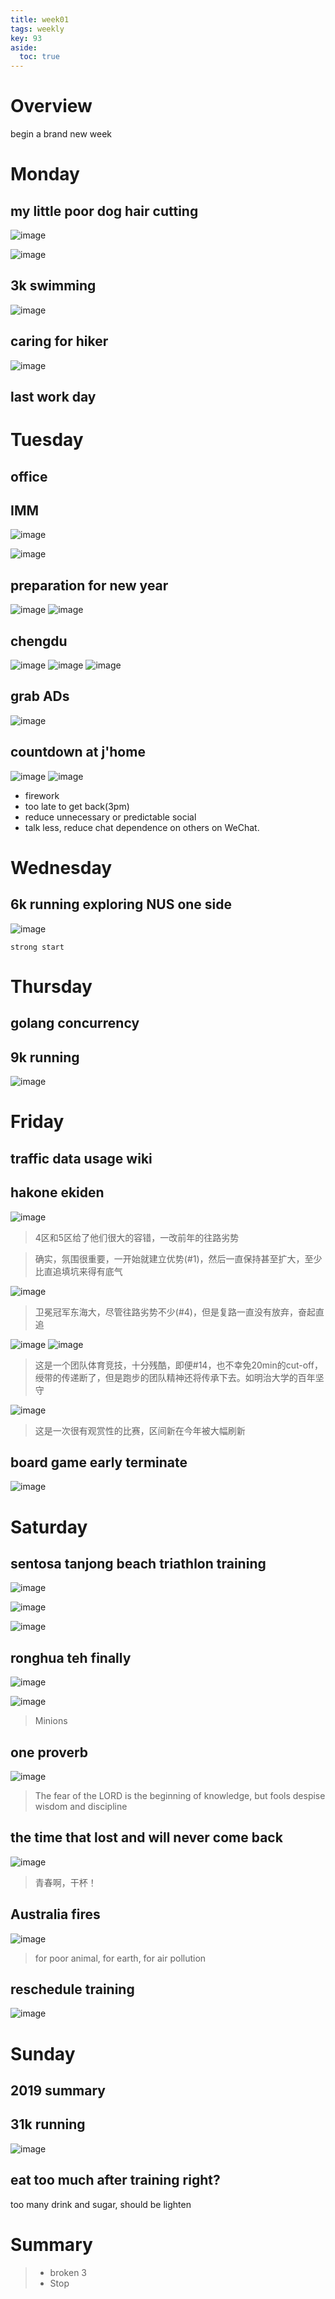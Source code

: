 ```yaml
---
title: week01
tags: weekly
key: 93
aside:
  toc: true
---
```


# Overview
begin a brand new week

# Monday
## my little poor dog hair cutting
   ![image](https://user-images.githubusercontent.com/8369671/71590530-d85dbd00-2b63-11ea-9be0-5d0558a05846.png)

   ![image](https://user-images.githubusercontent.com/8369671/71590535-db58ad80-2b63-11ea-8539-1290facbb2a7.png)

## 3k swimming
   ![image](https://user-images.githubusercontent.com/8369671/71590527-d0058200-2b63-11ea-8457-d88b3fa61996.png)

## caring for hiker
   ![image](https://user-images.githubusercontent.com/8369671/71590523-c845dd80-2b63-11ea-8a14-a85302dd89e6.png)

## last work day

# Tuesday
## office
## IMM
   ![image](https://user-images.githubusercontent.com/8369671/71641578-5394af80-2cd9-11ea-96b5-4a856697ef71.png)

   ![image](https://user-images.githubusercontent.com/8369671/71641580-55f70980-2cd9-11ea-854c-690617e89929.png)

## preparation for new year
   ![image](https://user-images.githubusercontent.com/8369671/71641582-5abbbd80-2cd9-11ea-9871-1b8abc52dbcb.png)
   ![image](https://user-images.githubusercontent.com/8369671/71641588-69a27000-2cd9-11ea-9bc4-6f6c67f389f9.png)
## chengdu
   ![image](https://user-images.githubusercontent.com/8369671/71641651-b0dd3080-2cda-11ea-8a9c-ef6429f7a381.png)
   ![image](https://user-images.githubusercontent.com/8369671/71641747-aa02ed80-2cdb-11ea-93b3-8a074799ceb0.png)
   ![image](https://user-images.githubusercontent.com/8369671/71641652-b2a6f400-2cda-11ea-9a2a-7ecd717ee3e7.png)

## grab ADs
   ![image](https://user-images.githubusercontent.com/8369671/71641654-b5094e00-2cda-11ea-9fe1-c7ce0cc8edbb.png)

## countdown at j'home
   ![image](https://user-images.githubusercontent.com/8369671/71641774-0534e000-2cdc-11ea-8bc0-59459cd76342.png)
   ![image](https://user-images.githubusercontent.com/8369671/71641744-9b1c3b00-2cdb-11ea-80cd-3963bd181a77.png)
- firework
- too late to get back(3pm)
- reduce unnecessary or predictable social
- talk less, reduce chat dependence on others on WeChat. 

# Wednesday
## 6k running exploring NUS one side
![image](https://user-images.githubusercontent.com/8369671/71641745-9f485880-2cdb-11ea-911b-ae75e45be3b8.png)

`strong start`

# Thursday
## golang concurrency
## 9k running
   ![image](https://user-images.githubusercontent.com/8369671/71715777-83fd5a80-2e4d-11ea-91a2-9d5d14447244.png)

# Friday
## traffic data usage wiki
## hakone ekiden
   ![image](https://user-images.githubusercontent.com/8369671/71715763-78119880-2e4d-11ea-91fc-c7d4ea025cb5.png)
   > 4区和5区给了他们很大的容错，一改前年的往路劣势
   
   > 确实，氛围很重要，一开始就建立优势(#1)，然后一直保持甚至扩大，至少比直追填坑来得有底气  
   
   ![image](https://user-images.githubusercontent.com/8369671/71715758-71832100-2e4d-11ea-997b-6d13ec103b63.png)
   > 卫冕冠军东海大，尽管往路劣势不少(#4)，但是复路一直没有放弃，奋起直追

   ![image](https://user-images.githubusercontent.com/8369671/71766787-e1bd9f80-2f3e-11ea-8f76-ba566a906243.png)
   ![image](https://user-images.githubusercontent.com/8369671/71715765-7a73f280-2e4d-11ea-821a-3f96a2012604.png)
   > 这是一个团队体育竞技，十分残酷，即便#14，也不幸免20min的cut-off，绶带的传递断了，但是跑步的团队精神还将传承下去。如明治大学的百年坚守

   ![image](https://user-images.githubusercontent.com/8369671/71717074-d2acf380-2e51-11ea-9a2f-4235dd72c234.png)
   > 这是一次很有观赏性的比赛，区间新在今年被大幅刷新 

## board game early terminate
![image](https://user-images.githubusercontent.com/8369671/71766789-e4b89000-2f3e-11ea-8bbb-31640436d88b.png)

# Saturday
## sentosa tanjong beach triathlon training
   ![image](https://user-images.githubusercontent.com/8369671/71766792-e8e4ad80-2f3e-11ea-8bb9-4dfd0705355f.png)
   
   ![image](https://user-images.githubusercontent.com/8369671/71766794-eb470780-2f3e-11ea-9b1e-a0c81cb5f743.png)
   
   ![image](https://user-images.githubusercontent.com/8369671/71766795-ed10cb00-2f3e-11ea-9f93-9bbc752900c2.png)

## ronghua teh finally
   ![image](https://user-images.githubusercontent.com/8369671/71766854-9657c100-2f3f-11ea-88a9-dac9daba3e3c.png)

   ![image](https://user-images.githubusercontent.com/8369671/71766798-ef732500-2f3e-11ea-874d-8ee0ef7fc2a8.png)
   > Minions

## one proverb
   ![image](https://user-images.githubusercontent.com/8369671/71766801-f26e1580-2f3e-11ea-9c7b-842a2b89bbbf.png)
   > The fear of the LORD is the beginning of knowledge, but fools despise wisdom and discipline

## the time that lost and will never come back
   ![image](https://user-images.githubusercontent.com/8369671/71766970-25b1a400-2f41-11ea-96ae-6a20bec63491.png)
   > 青春啊，干杯！

## Australia fires
   ![image](https://user-images.githubusercontent.com/8369671/71767831-7a5a1c80-2f4b-11ea-89ba-fa9075f161f9.png)
   > for poor animal, for earth, for air pollution

## reschedule training
   ![image](https://user-images.githubusercontent.com/8369671/71767918-6531bd80-2f4c-11ea-894d-83da6e9bfb95.png)

# Sunday
## 2019 summary
## 31k running
   ![image](https://user-images.githubusercontent.com/8369671/71811454-aee6e900-30af-11ea-89d3-2927f1aab6ab.png)
## eat too much after training right?
too many drink and sugar, should be lighten

# Summary
> - broken 3
> - Stop
